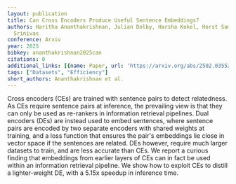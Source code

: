 ```yaml
---
layout: publication
title: Can Cross Encoders Produce Useful Sentence Embeddings?
authors: Haritha Ananthakrishnan, Julian Dolby, Harsha Kokel, Horst Samulowitz, Kavitha
  Srinivas
conference: Arxiv
year: 2025
bibkey: ananthakrishnan2025can
citations: 0
additional_links: [{name: Paper, url: 'https://arxiv.org/abs/2502.03552'}]
tags: ["Datasets", "Efficiency"]
short_authors: Ananthakrishnan et al.
---
```

Cross encoders (CEs) are trained with sentence pairs to detect relatedness.
As CEs require sentence pairs at inference, the prevailing view is that they
can only be used as re-rankers in information retrieval pipelines. Dual
encoders (DEs) are instead used to embed sentences, where sentence pairs are
encoded by two separate encoders with shared weights at training, and a loss
function that ensures the pair's embeddings lie close in vector space if the
sentences are related. DEs however, require much larger datasets to train, and
are less accurate than CEs. We report a curious finding that embeddings from
earlier layers of CEs can in fact be used within an information retrieval
pipeline. We show how to exploit CEs to distill a lighter-weight DE, with a
5.15x speedup in inference time.